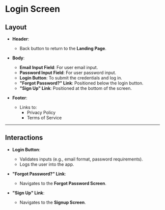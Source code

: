 
# Login Screen

## Layout

- **Header**:  
  - Back button to return to the **Landing Page**.

- **Body**:  
  - **Email Input Field**: For user email input.  
  - **Password Input Field**: For user password input.  
  - **Login Button**: To submit the credentials and log in.  
  - **"Forgot Password?" Link**: Positioned below the login button.  
  - **"Sign Up" Link**: Positioned at the bottom of the screen.

- **Footer**:  
  - Links to:  
    - Privacy Policy  
    - Terms of Service  

---

## Interactions

- **Login Button**:  
  - Validates inputs (e.g., email format, password requirements).  
  - Logs the user into the app.

- **"Forgot Password?" Link**:  
  - Navigates to the **Forgot Password Screen**.

- **"Sign Up" Link**:  
  - Navigates to the **Signup Screen**.
